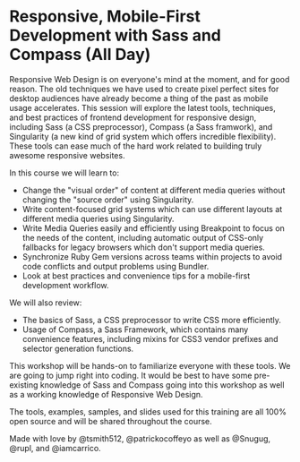 # Responsive, Mobile-First Development with Sass and Compass (All Day)

Responsive Web Design is on everyone's mind at the moment, and for good reason.
The old techniques we have used to create pixel perfect sites for desktop
audiences have already become a thing of the past as mobile usage accelerates.
This session will explore the latest tools, techniques, and best practices of
frontend development for responsive design, including Sass (a CSS preprocessor),
Compass (a Sass framwork), and Singularity (a new kind of grid system which
offers incredible flexibility). These tools can ease much of the hard work
related to building truly awesome responsive websites.

In this course we will learn to:

- Change the "visual order" of content at different media queries without
  changing the "source order" using Singularity.
- Write content-focused grid systems which can use different layouts at
  different media queries using Singularity.
- Write Media Queries easily and efficiently using Breakpoint to focus on the
  needs of the content, including automatic output of CSS-only fallbacks for
  legacy browsers which don't support media queries.
- Synchronize Ruby Gem versions across teams within projects to avoid code
  conflicts and output problems using Bundler.
- Look at best practices and convenience tips for a mobile-first development
  workflow.

We will also review:

- The basics of Sass, a CSS preprocessor to write CSS more efficiently.
- Usage of Compass, a Sass Framework, which contains many convenience features,
  including mixins for CSS3 vendor prefixes and selector generation functions.

This workshop will be hands-on to familiarize everyone with these tools. We are
going to jump right into coding. It would be best to have some pre-existing
knowledge of Sass and Compass going into this workshop as well as a working
knowledge of Responsive Web Design.

The tools, examples, samples, and slides used for this training are all 100%
open source and will be shared throughout the course.

Made with love by @tsmith512, @patrickocoffeyo as well as @Snugug, @rupl, and
@iamcarrico.
